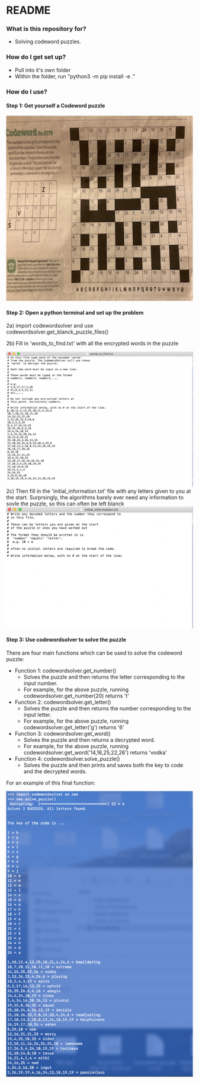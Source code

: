 # README #


### What is this repository for? ###

* Solving codeword puzzles.  

### How do I get set up? ###

* Pull into it's own folder
* Within the folder, run "python3 -m pip install -e ."

### How do I use? ###

#### Step 1: Get yourself a Codeword puzzle
<img src="https://github.com/andrewmummery/CodeWordSolver/blob/main/tst/trial9/Puzzle9.png" width="850" height="500">

#### Step 2: Open a python terminal and set up the problem
2a) import codewordsolver and use codewordsolver.get_blanck_puzzle_files()

2b) Fill in 'words_to_find.txt' with all the encrypted words in the puzzle

![](https://github.com/andrewmummery/CodeWordSolver/blob/main/example_words_to_find.png)
2c) Then fill in the 'initial_information.txt' file with any letters given to you at the start.
Surprsingly, the algorithms barely ever need any information to sovle the puzzle, so this can often be left blanck
![](https://github.com/andrewmummery/CodeWordSolver/blob/main/example_initial_information.png)

#### Step 3: Use codewordsolver to solve the puzzle 
There are four main functions which can be used to solve the codeword puzzle:
* Function 1: codewordsolver.get_number()
  *  Solves the puzzle and then returns the letter corresponding to the input number.
  *  For example, for the above puzzle, running codewordsolver.get_number(20) returns 't'
* Function 2: codewordsolver.get_letter()
  *  Solves the puzzle and then returns the number corresponding to the input letter.
  *  For example, for the above puzzle, running codewordsolver.get_letter('g') returns '6'
* Function 3: codewordsolver.get_word()
  * Solves the puzzle and then returns a decrypted word.
  * For example, for the above puzzle, running codewordsolver.get_word('14,16,25,22,26') returns 'vodka'
* Function 4: codewordsolver.solve_puzzle()
  * Solves the puzzle and then prints and saves both the key to code and the decrypted words.


For an example of this final function:

<img src="https://github.com/andrewmummery/CodeWordSolver/blob/main/example_output.png">
